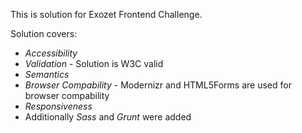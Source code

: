 This is solution for Exozet Frontend Challenge.

Solution covers:
- *Accessibility*
- *Validation* - Solution is W3C valid
- *Semantics*
- *Browser Compability* - Modernizr and HTML5Forms are used for browser compability
- *Responsiveness*
- Additionally *Sass* and *Grunt* were added
